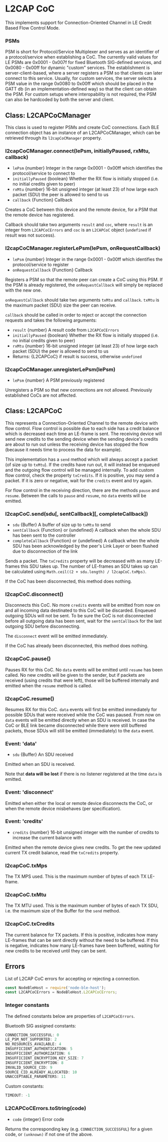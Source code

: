 # L2CAP CoC

This implements support for Connection-Oriented Channel in LE Credit Based Flow Control Mode.

### PSMs
PSM is short for Protocol/Service Multiplexer and serves as an identifier of a protocol/service when establishing a CoC. The currently valid values for LE PSMs are 0x0001 - 0x007f for fixed Bluetooth SIG-defined services, and 0x0080 - 0x00ff for dynamic "custom" services. The establishment is server-client-based, where a server registers a PSM so that clients can later connect to this service. Usually, for custom services, the server selects a PSM value in the range 0x0080 to 0x00ff which should be placed in the GATT db (in an implementation-defined way) so that the client can obtain the PSM. For custom setups where interopability is not required, the PSM can also be hardcoded by both the server and client.

## Class: L2CAPCoCManager

This class is used to register PSMs and create CoC connections. Each BLE connection object has an instance of an L2CAPCoCManager, which can be retrieved through its `l2capCoCManager` property.

### l2capCoCManager.connect(lePsm, initiallyPaused, rxMtu, callback)
* `lePsm` {number} Integer in the range 0x0001 - 0x00ff which identifies the protocol/service to connect to
* `initiallyPaused` {boolean} Whether the RX flow is initially stopped (i.e. no initial credits given to peer)
* `rxMtu` {number} 16-bit unsigned integer (at least 23) of how large each packet (SDU) the peer is allowed to send to us
* `callback` {Function} Callback

Creates a CoC between this device and the remote device, for a PSM that the remote device has registered.

Callback should take two arguments `result` and `coc`, where `result` is an integer from `L2CAPCoCErrors` and `coc` is an `L2CAPCoC` object (`undefined` if result was not success).

### l2capCoCManager.registerLePsm(lePsm, onRequestCallback)
* `lePsm` {number} Integer in the range 0x0001 - 0x00ff which identifies the protocol/service to register
* `onRequestCallback` {Function} Callback

Registers a PSM so that the remote peer can create a CoC using this PSM. If the PSM is already registered, the `onRequestCallback` will simply be replaced with the new one.

`onRequestCallback` should take two arguments `txMtu` and `callback`. `txMtu` is the maximum packet (SDU) size the peer can receive.

`callback` should be called in order to reject or accept the connection requests and takes the following arguments:
* `result` {number} A result code from `L2CAPCoCErrors`
* `initiallyPaused` {boolean} Whether the RX flow is initially stopped (i.e. no initial credits given to peer)
* `rxMtu` {number} 16-bit unsigned integer (at least 23) of how large each packet (SDU) the peer is allowed to send to us
* Returns: {L2CAPCoC} if result is success, otherwise `undefined`

### l2capCoCManager.unregisterLePsm(lePsm)
* `lePsm` {number} A PSM previously registered

Unregisters a PSM so that new connections are not allowed. Previously established CoCs are not affected.

## Class: L2CAPCoC

This represents a Connection-Oriented Channel to the remote device with flow control. Flow control is possible due to each side has a credit balance which is decreased each time an LE-frame is sent. The receiving device will send new credits to the sending device when the sending device's credits are about to run out unless the receiving device has stopped the flow (because it needs time to process the data for example).

This implementation has a `send` method which will always accept a packet (of size up to `txMtu`). If the credits have run out, it will instead be enqueued and the outgoing flow control will be managed internally. To add custom flow control, check the property `txCredits`. If it is positive, you may send a packet. If it is zero or negative, wait for the `credits` event and try again.

For flow control in the receiving direction, there are the methods `pause` and `resume`. Between the calls to `pause` and `resume`, no `data` events will be emitted.

### l2capCoC.send(sdu[, sentCallback][, completeCallback])
* `sdu` {Buffer} A buffer of size up to `txMtu` to send
* `sentCallback` {Function} or {undefined} A callback when the whole SDU has been sent to the controller
* `completeCallback` {Function} or {undefined} A callback when the whole SDU has been acknowledged by the peer's Link Layer or been flushed due to disconnection of the link

Sends a packet. The `txCredits` property will be decreased with as many LE-frames this SDU takes up. The number of LE-frames an SDU takes up can be calculated using `Math.ceil((2 + sdu.length) / l2capCoC.txMps)`.

If the CoC has been disconnected, this method does nothing.

### l2capCoC.disconnect()
Disconnects this CoC. No more `credits` events will be emitted from now on and all incoming data destinated to this CoC will be discarded. Enqueued outgoing SDUs will not be sent. To be sure the CoC is not disconnected before all outgoing data has been sent, wait for the `sentCallback` for the last outgoing SDU before disconnecting.

The `disconnect` event will be emitted immediately.

If the CoC has already been disconnected, this method does nothing.

### l2capCoC.pause()
Pauses RX for this CoC. No `data` events will be emitted until `resume` has been called. No new credits will be given to the sender, but if packets are received (using credits that were left), those will be buffered internally and emitted when the `resume` method is called.

### l2capCoC.resume()
Resumes RX for this CoC. `data` events will first be emitted immediately for possible SDUs that were received while the CoC was paused. From now on `data` events will be emitted directly when an SDU is received. In case the CoC or BLE link became disconnected while there were still buffered packets, those SDUs will still be emitted (immediately) to the `data` event.

### Event: 'data'
* `sdu` {Buffer} An SDU received

Emitted when an SDU is received.

Note that **data will be lost** if there is no listener registered at the time `data` is emitted.

### Event: 'disconnect'
Emitted when either the local or remote device disconnects the CoC, or when the remote device misbehaves (per specification).

### Event: 'credits'
* `credits` {number} 16-bit unsigned integer with the number of credits to increase the current balance with

Emitted when the remote device gives new credits. To get the new updated current TX credit balance, read the `txCredits` property.

### l2capCoC.txMps
The TX MPS used. This is the maximum number of bytes of each TX LE-frame.

### l2capCoC.txMtu
The TX MTU used. This is the maximum number of bytes of each TX SDU, i.e. the maximum size of the Buffer for the `send` method.

### l2capCoC.txCredits
The current balance for TX packets. If this is positive, indicates how many LE-frames that can be sent directly without the need to be buffered. If this is negative, indicates how many LE-frames have been buffered, waiting for new credits to be received until they can be sent.

## Errors

List of L2CAP CoC errors for accepting or rejecting a connection.

```javascript
const NodeBleHost = require('node-ble-host');
const L2CAPCoCErrors = NodeBleHost.L2CAPCoCErrors;
```

### Integer constants

The defined constants below are properties of `L2CAPCoCErrors`.

Bluetooth SIG assigned constants:

```javascript
CONNECTION_SUCCESSFUL: 0
LE_PSM_NOT_SUPPORTED: 2
NO_RESOURCES_AVAILABLE: 4
INSUFFICIENT_AUTHENTICATION: 5
INSUFFICIENT_AUTHORIZATION: 6
INSUFFICIENT_ENCRYPTION_KEY_SIZE: 7
INSUFFICIENT_ENCRYPTION: 8
INVALID_SOURCE_CID: 9
SOURCE_CID_ALREADY_ALLOCATED: 10
UNACCEPTABLE_PARAMETERS: 11
```

Custom constants:

```javascript
TIMEOUT: -1
```

### L2CAPCoCErrors.toString(code)
* `code` {integer} Error code

Returns the corresponding key (e.g. `CONNECTION_SUCCESSFUL`) for a given code, or `(unknown)` if not one of the above.
